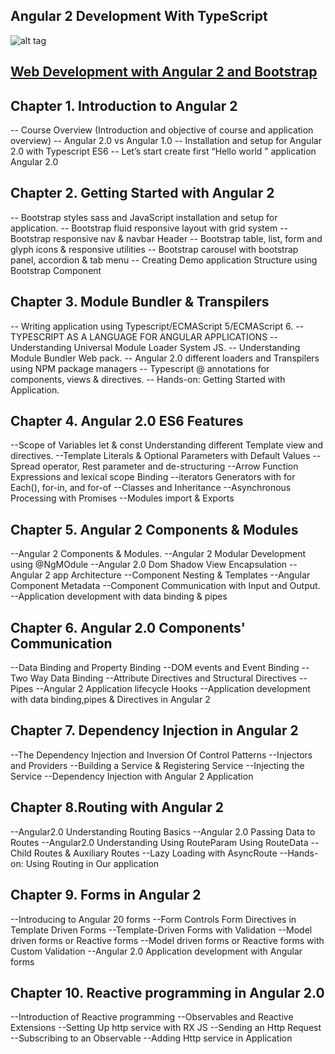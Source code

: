 ## Angular 2 Development With TypeScript ##
![alt tag](https://www.packtpub.com/sites/default/files/bookretailers/9781785889646.jpg)
## [Web Development with Angular 2 and Bootstrap](https://www.packtpub.com/web-development/web-development-angular-2-and-bootstrap-video)

Chapter 1. Introduction to Angular 2
-------------------------------------------------
--  Course Overview  (Introduction and objective of course and application overview)
--  Angular 2.0 vs Angular 1.0
--  Installation and setup for Angular 2.0 with Typescript ES6
--  Let’s start create first “Hello world ” application Angular 2.0


Chapter 2. Getting Started with Angular 2
----------------------------------------------------------

--  Bootstrap styles sass and JavaScript installation and setup for application.
--  Bootstrap fluid responsive layout with grid system 
--  Bootstrap responsive nav & navbar Header 
--  Bootstrap table, list, form and glyph icons & responsive utilities
--  Bootstrap carousel with bootstrap panel, accordion & tab menu
--  Creating Demo application Structure using Bootstrap Component


Chapter 3. Module Bundler & Transpilers
----------------------------------------------------------------

--  Writing application using Typescript/ECMAScript 5/ECMAScript 6.
--  TYPESCRIPT AS A LANGUAGE FOR ANGULAR APPLICATIONS
--  Understanding Universal Module Loader System JS.
--  Understanding Module Bundler Web pack.
--  Angular 2.0 different loaders and Transpilers using NPM  package managers
--  Typescript @ annotations for components, views & directives.
--  Hands-on: Getting Started with Application.


Chapter 4. Angular 2.0 ES6 Features
---------------------------------------------

--Scope of Variables let & const Understanding different Template view and directives.
--Template Literals & Optional Parameters with Default Values
--Spread operator, Rest parameter and de-structuring 
--Arrow Function Expressions and lexical scope Binding 
--iterators Generators  with for Each(), for-in, and for-of
--Classes and Inheritance
--Asynchronous Processing with Promises
--Modules import & Exports


Chapter 5. Angular 2 Components & Modules
---------------------------------------------

--Angular 2 Components  & Modules.
--Angular 2 Modular Development using @NgMOdule
--Angular 2.0 Dom Shadow View Encapsulation
--Angular 2 app Architecture 
--Component Nesting  & Templates 
--Angular Component Metadata
--Component Communication with Input and Output.
--Application development  with data binding & pipes

Chapter 6. Angular 2.0 Components' Communication
---------------------------------------------

--Data Binding and Property Binding 
--DOM events and  Event Binding
--Two Way Data Binding 
--Attribute Directives and Structural Directives
--Pipes
--Angular 2 Application lifecycle Hooks
--Application development with data binding,pipes & Directives in  Angular 2


Chapter 7. Dependency Injection in Angular 2
---------------------------------------------
--The Dependency Injection and Inversion Of Control Patterns
--Injectors and Providers
--Building a Service & Registering Service
--Injecting the Service
--Dependency Injection with Angular 2 Application


Chapter 8.Routing with Angular 2
--------------------------------------------------------------

--Angular2.0 Understanding Routing Basics
--Angular 2.0 Passing Data to Routes
--Angular2.0 Understanding Using RouteParam Using RouteData
--Child Routes & Auxiliary Routes
--Lazy Loading with AsyncRoute
--Hands-on: Using Routing in Our application


Chapter 9. Forms in Angular 2
-------------------------------------------------------

--Introducing to Angular 20 forms
--Form Controls Form Directives in Template Driven Forms
--Template-Driven Forms  with  Validation 
--Model driven forms or Reactive forms
--Model driven forms or Reactive forms with Custom Validation
--Angular 2.0 Application development with Angular forms 


Chapter 10. Reactive programming in Angular 2.0
--------------------------------------------------------------
--Introduction of Reactive programming 
--Observables and Reactive Extensions
--Setting Up http service with RX JS
--Sending an Http Request
--Subscribing to an Observable
--Adding Http service in Application 



